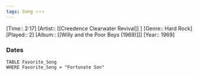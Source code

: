 ```yaml
---
tags: Song ⭐⭐⭐ 
---
```

[Time:: 2:17]
[Artist:: [[Creedence Clearwater Revival]] ]
[Genre:: Hard Rock]
[Played:: 2]
[Album:: [[Willy and the Poor Boys (1969)]]]
[Year:: 1969]
### Dates
````dataview
TABLE Favorite_Song
WHERE Favorite_Song = "Fortunate Son"
````